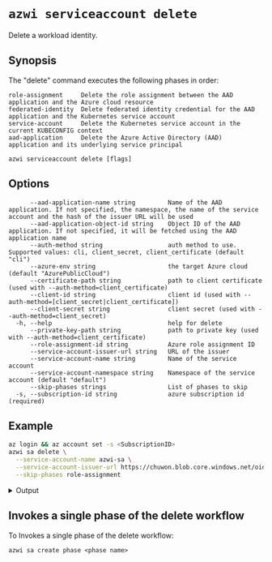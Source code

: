 # `azwi serviceaccount delete`

Delete a workload identity.

## Synopsis

The "delete" command executes the following phases in order:

    role-assignment     Delete the role assignment between the AAD application and the Azure cloud resource
    federated-identity  Delete federated identity credential for the AAD application and the Kubernetes service account
    service-account     Delete the Kubernetes service account in the current KUBECONFIG context
    aad-application     Delete the Azure Active Directory (AAD) application and its underlying service principal

<!---->

    azwi serviceaccount delete [flags]

## Options

          --aad-application-name string         Name of the AAD application. If not specified, the namespace, the name of the service account and the hash of the issuer URL will be used
          --aad-application-object-id string    Object ID of the AAD application. If not specified, it will be fetched using the AAD application name
          --auth-method string                  auth method to use. Supported values: cli, client_secret, client_certificate (default "cli")
          --azure-env string                    the target Azure cloud (default "AzurePublicCloud")
          --certificate-path string             path to client certificate (used with --auth-method=client_certificate)
          --client-id string                    client id (used with --auth-method=[client_secret|client_certificate])
          --client-secret string                client secret (used with --auth-method=client_secret)
      -h, --help                                help for delete
          --private-key-path string             path to private key (used with --auth-method=client_certificate)
          --role-assignment-id string           Azure role assignment ID
          --service-account-issuer-url string   URL of the issuer
          --service-account-name string         Name of the service account
          --service-account-namespace string    Namespace of the service account (default "default")
          --skip-phases strings                 List of phases to skip
      -s, --subscription-id string              azure subscription id (required)

## Example

```bash
az login && az account set -s <SubscriptionID>
azwi sa delete \
  --service-account-name azwi-sa \
  --service-account-issuer-url https://chuwon.blob.core.windows.net/oidc-test/ \
  --skip-phases role-assignment
```

<details>
<summary>Output</summary>

    INFO[0000] No subscription provided, using selected subscription from Azure CLI: <SubscriptionID>
    INFO[0001] skipping phase                                phase=role-assignment
    INFO[0001] [federated-identity] deleted federated identity credential  issuerURL="https://chuwon.blob.core.windows.net/oidc-test/" subject="system:serviceaccount:default:azwi-sa"
    INFO[0001] [service-account] deleted service account     name=azwi-sa namespace=default
    INFO[0001] [aad-application] deleted aad application     objectID=19888f97-e0d3-4f61-8eb9-b87bf161e27d

</details>

## Invokes a single phase of the delete workflow

To Invokes a single phase of the delete workflow:

```
azwi sa create phase <phase name>
```
